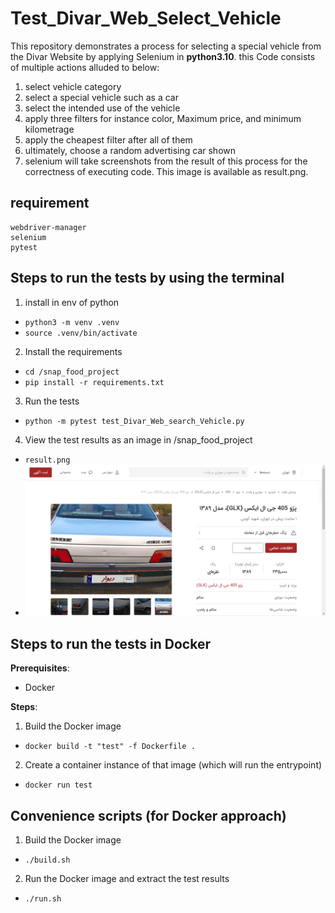 # Test_Divar_Web_Select_Vehicle

This repository demonstrates a process for selecting a special vehicle from the Divar Website by applying Selenium in **python3.10**.
this Code consists of multiple actions alluded to below:
1) select vehicle category
2) select a special vehicle such as a car
3) select the intended use of the vehicle
4) apply three filters for instance color, Maximum price, and minimum kilometrage
5) apply the cheapest filter after all of them
6) ultimately, choose a random advertising car shown
7) selenium will take screenshots from the result of this process for the correctness of executing code. This image is available as result.png.

## requirement
    webdriver-manager
    selenium 
    pytest
    
## Steps to run the tests by using the terminal 
1) install in env of python
- `python3 -m venv .venv`
- `source .venv/bin/activate`
2) Install the requirements
- `cd /snap_food_project`
- `pip install -r requirements.txt`
3) Run the tests
- `python -m pytest test_Divar_Web_search_Vehicle.py`
4) View the test results as an image in /snap_food_project
- `result.png`
-    ![Image Alt Text](result.png)

## Steps to run the tests in Docker

**Prerequisites**:

- Docker

**Steps**:

1) Build the Docker image
- `docker build -t "test" -f Dockerfile .`
2) Create a container instance of that image (which will run the entrypoint)
- `docker run test`

## Convenience scripts (for Docker approach)

1) Build the Docker image
- `./build.sh`
2) Run the Docker image and extract the test results
- `./run.sh`
